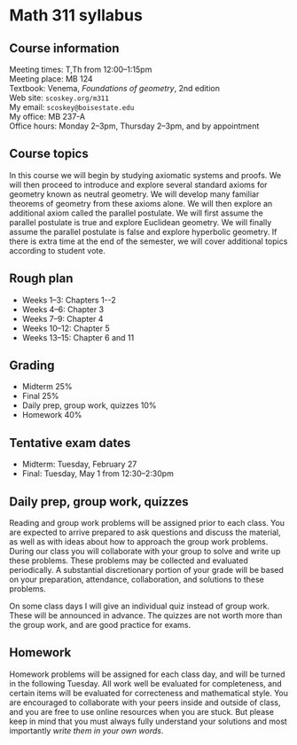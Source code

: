 # Math 311 syllabus

## Course information

Meeting times: T,Th from 12:00&ndash;1:15pm  
Meeting place: MB 124  
Textbook: Venema, *Foundations of geometry*, 2nd edition  
Web site: `scoskey.org/m311`  
My email: `scoskey@boisestate.edu`  
My office: MB 237-A  
Office hours: Monday 2&ndash;3pm, Thursday 2&ndash;3pm, and by appointment

## Course topics

In this course we will begin by studying axiomatic systems and proofs. We will then proceed to introduce and explore several standard axioms for geometry known as neutral geometry. We will develop many familiar theorems of geometry from these axioms alone. We will then explore an additional axiom called the parallel postulate. We will first assume the parallel postulate is true and explore Euclidean geometry. We will finally assume the parallel postulate is false and explore hyperbolic geometry. If there is extra time at the end of the semester, we will cover additional topics according to student vote.

## Rough plan

* Weeks 1&ndash;3: Chapters 1--2
* Weeks 4&ndash;6: Chapter 3
* Weeks 7&ndash;9: Chapter 4
* Weeks 10&ndash;12: Chapter 5
* Weeks 13&ndash;15: Chapter 6 and 11

## Grading

* Midterm 25%
* Final 25%
* Daily prep, group work, quizzes 10%
* Homework 40%

## Tentative exam dates

* Midterm: Tuesday, February 27
* Final: Tuesday, May 1 from 12:30&ndash;2:30pm

## Daily prep, group work, quizzes

Reading and group work problems will be assigned prior to each class. You are expected to arrive prepared to ask questions and discuss the material, as well as with ideas about how to approach the group work problems. During our class you will collaborate with your group to solve and write up these problems. These problems may be collected and evaluated periodically. A substantial discretionary portion of your grade will be based on your preparation, attendance, collaboration, and solutions to these problems.

On some class days I will give an individual quiz instead of group work. These will be announced in advance. The quizzes are not worth more than the group work, and are good practice for exams.

## Homework

Homework problems will be assigned for each class day, and will be turned in the following Tuesday. All work well be evaluated for completeness, and certain items will be evaluated for correcteness and mathematical style. You are encouraged to collaborate with your peers inside and outside of class, and you are free to use online resources when you are stuck. But please keep in mind that you must always fully understand your solutions and most importantly *write them in your own words*.
